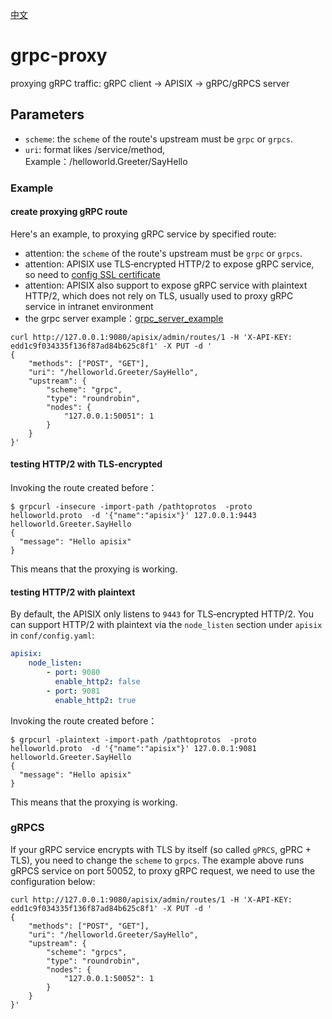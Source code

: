 <!--
#
# Licensed to the Apache Software Foundation (ASF) under one or more
# contributor license agreements.  See the NOTICE file distributed with
# this work for additional information regarding copyright ownership.
# The ASF licenses this file to You under the Apache License, Version 2.0
# (the "License"); you may not use this file except in compliance with
# the License.  You may obtain a copy of the License at
#
#     http://www.apache.org/licenses/LICENSE-2.0
#
# Unless required by applicable law or agreed to in writing, software
# distributed under the License is distributed on an "AS IS" BASIS,
# WITHOUT WARRANTIES OR CONDITIONS OF ANY KIND, either express or implied.
# See the License for the specific language governing permissions and
# limitations under the License.
#
-->

[中文](zh-cn/grpc-proxy.md)

# grpc-proxy

proxying gRPC traffic:
gRPC client -> APISIX -> gRPC/gRPCS server

## Parameters

* `scheme`: the `scheme` of the route's upstream must be `grpc` or `grpcs`.
* `uri`: format likes /service/method, Example：/helloworld.Greeter/SayHello

### Example

#### create proxying gRPC route

Here's an example, to proxying gRPC service by specified route:

* attention: the `scheme` of the route's upstream must be `grpc` or `grpcs`.
* attention: APISIX use TLS‑encrypted HTTP/2 to expose gRPC service, so need to [config SSL certificate](https.md)
* attention: APISIX also support to expose gRPC service with plaintext HTTP/2, which does not rely on TLS, usually used to proxy gRPC service in intranet environment
* the grpc server example：[grpc_server_example](https://github.com/iresty/grpc_server_example)

```shell
curl http://127.0.0.1:9080/apisix/admin/routes/1 -H 'X-API-KEY: edd1c9f034335f136f87ad84b625c8f1' -X PUT -d '
{
    "methods": ["POST", "GET"],
    "uri": "/helloworld.Greeter/SayHello",
    "upstream": {
        "scheme": "grpc",
        "type": "roundrobin",
        "nodes": {
            "127.0.0.1:50051": 1
        }
    }
}'
```

#### testing HTTP/2 with TLS‑encrypted

Invoking the route created before：

```shell
$ grpcurl -insecure -import-path /pathtoprotos  -proto helloworld.proto  -d '{"name":"apisix"}' 127.0.0.1:9443 helloworld.Greeter.SayHello
{
  "message": "Hello apisix"
}
```

This means that the proxying is working.

#### testing HTTP/2 with plaintext

By default, the APISIX only listens to `9443` for TLS‑encrypted HTTP/2. You can support HTTP/2 with plaintext via the `node_listen` section under `apisix` in `conf/config.yaml`:

```yaml
apisix:
    node_listen:
        - port: 9080
          enable_http2: false
        - port: 9081
          enable_http2: true
```

Invoking the route created before：

```shell
$ grpcurl -plaintext -import-path /pathtoprotos  -proto helloworld.proto  -d '{"name":"apisix"}' 127.0.0.1:9081 helloworld.Greeter.SayHello
{
  "message": "Hello apisix"
}
```

This means that the proxying is working.

### gRPCS

If your gRPC service encrypts with TLS by itself (so called `gPRCS`, gPRC + TLS), you need to change the `scheme` to `grpcs`. The example above runs gRPCS service on port 50052, to proxy gRPC request, we need to use the configuration below:

```shell
curl http://127.0.0.1:9080/apisix/admin/routes/1 -H 'X-API-KEY: edd1c9f034335f136f87ad84b625c8f1' -X PUT -d '
{
    "methods": ["POST", "GET"],
    "uri": "/helloworld.Greeter/SayHello",
    "upstream": {
        "scheme": "grpcs",
        "type": "roundrobin",
        "nodes": {
            "127.0.0.1:50052": 1
        }
    }
}'
```

